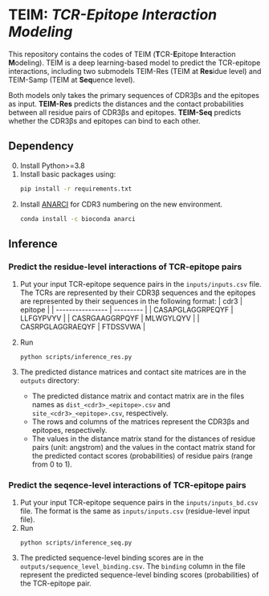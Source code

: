 # TEIM: *TCR-Epitope Interaction Modeling*
This repository contains the codes of TEIM (**T**CR-**E**pitope **I**nteraction **M**odeling). TEIM is a deep learning-based model to predict the TCR-epitope interactions, including two submodels TEIM-Res (TEIM at **Res**idue level) and TEIM-Samp (TEIM at **Seq**uence level). 

Both models only takes the primary sequences of CDR3βs and the epitopes as input. **TEIM-Res** predicts the distances and the contact probabilities between all residue pairs of CDR3βs and epitopes. **TEIM-Seq** predicts whether the CDR3βs and epitopes can bind to each other.

## Dependency
0. Install Python>=3.8
1. Install basic packages using:
    ```bash
    pip install -r requirements.txt
    ```
2. Install [ANARCI](https://anaconda.org/bioconda/anarci) for CDR3 numbering on the new environment.
    ```bash
    conda install -c bioconda anarci
    ```

## Inference
### Predict the residue-level interactions of TCR-epitope pairs
1. Put your input TCR-epitope sequence pairs in the `inputs/inputs.csv` file. The TCRs are represented by their CDR3β sequences and the epitopes are represented by their sequences in the following format:
    | cdr3             | epitope   |
    | ---------------- | --------- |
    | CASAPGLAGGRPEQYF | LLFGYPVYV |
    | CASRGAAGGRPQYF   | MLWGYLQYV |
    | CASRPGLAGGRAEQYF | FTDSSVWA  |

2. Run 
    ```
    python scripts/inference_res.py
    ```
3. The predicted distance matrices and contact site matrices are in the `outputs` directory: 
    - The predicted distance matrix and contact matrix are in the files names as `dist_<cdr3>_<epitope>.csv` and `site_<cdr3>_<epitope>.csv`, respectively. 
    - The rows and columns of the matrices represent the CDR3βs and epitopes, respectively.
    - The values in the distance matrix stand for the distances of residue pairs (unit: angstrom) and the values in the contact matrix stand for the predicted contact scores (probabilities) of residue pairs (range from 0 to 1). 


### Predict the seqence-level interactions of TCR-epitope pairs
1. Put your input TCR-epitope sequence pairs in the `inputs/inputs_bd.csv` file. The format is the same as `inputs/inputs.csv` (residue-level input file).
2. Run 
    ```
    python scripts/inference_seq.py
    ```
3. The predicted sequence-level binding scores are in the `outputs/sequence_level_binding.csv`. The `binding` column in the file represent the predicted sequence-level binding scores (probabilities) of the TCR-epitope pair.



